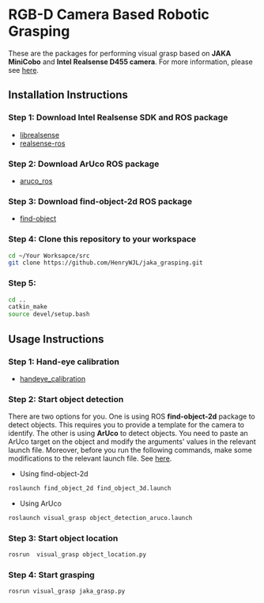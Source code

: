 # RGB-D Camera Based Robotic Grasping

These are the packages for performing visual grasp based on **JAKA MiniCobo** and **Intel Realsense D455 camera**. For more information, please see [here](https://github.com/HenryWJL/RGB-D_Camera_Based_Robotic_Grasping_Project).

## Installation Instructions

### Step 1: Download Intel Realsense SDK and ROS package
- [librealsense](https://github.com/IntelRealSense/librealsense)
- [realsense-ros](https://github.com/IntelRealSense/realsense-ros/tree/ros1-legacy)

### Step 2: Download ArUco ROS package 
- [aruco_ros](https://github.com/pal-robotics/aruco_ros)

### Step 3: Download find-object-2d ROS package
- [find-object](https://github.com/introlab/find-object)

### Step 4: Clone this repository to your workspace
```bash
cd ~/Your Worksapce/src
git clone https://github.com/HenryWJL/jaka_grasping.git
```

### Step 5: 
```bash
cd ..
catkin_make
source devel/setup.bash
```

## Usage Instructions

### Step 1: Hand-eye calibration
- [handeye_calibration](https://github.com/HenryWJL/jaka_grasping/tree/main/handeye_calibration)

### Step 2: Start object detection
There are two options for you. One is using ROS **find-object-2d** package to detect objects. This requires you to provide a template for the camera to identify. The other is using **ArUco** to detect objects. You need to paste an ArUco target on the object and modify the arguments' values in the relevant launch file. Moreover, before you run the following commands, make some modifications to the relevant launch file. See [here]().

- Using find-object-2d
```bash
roslaunch find_object_2d find_object_3d.launch
```
- Using ArUco
```bash
roslaunch visual_grasp object_detection_aruco.launch
```

### Step 3: Start object location
```bash
rosrun  visual_grasp object_location.py
```

### Step 4: Start grasping
```bash
rosrun visual_grasp jaka_grasp.py
```
